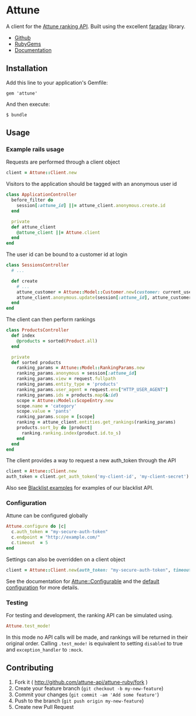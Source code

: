 # Attune

A client for the [Attune ranking API](http://attune.co/). Built using the excellent [faraday](https://github.com/lostisland/faraday) library.

* [Github](https://github.com/attune-api/attune-ruby)
* [RubyGems](https://rubygems.org/gems/attune)
* [Documentation](http://rdoc.info/github/attune-api/attune-ruby)

## Installation

Add this line to your application's Gemfile:

    gem 'attune'

And then execute:

    $ bundle

## Usage

### Example rails usage

Requests are performed through a client object

``` ruby
client = Attune::Client.new
```

Visitors to the application should be tagged with an anonymous user id

``` ruby
class ApplicationController
  before_filter do
    session[:attune_id] ||= attune_client.anonymous.create.id
  end

  private
  def attune_client
    @attune_client ||= Attune.client
  end
end
```

The user id can be bound to a customer id at login

``` ruby
class SessionsController
  # ...

  def create
    # ...
    attune_customer = Attune::Model::Customer.new(customer: current_user.id)
    attune_client.anonymous.update(session[:attune_id], attune_customer)
  end
end
```

The client can then perform rankings

``` ruby
class ProductsController
  def index
    @products = sorted(Product.all)
  end

  private
  def sorted products
    ranking_params = Attune::Model::RankingParams.new
    ranking_params.anonymous = session[:attune_id]
    ranking_params.view = request.fullpath
    ranking_params.entity_type = 'products'
    ranking_params.user_agent = request.env["HTTP_USER_AGENT"]
    ranking_params.ids = products.map(&:id)
    scope = Attune::Model::ScopeEntry.new
    scope.name = 'category'
    scope.value = 'pants'
    ranking_params.scope = [scope]
    ranking = attune_client.entities.get_rankings(ranking_params)
    products.sort_by do |product|
      ranking.ranking.index(product.id.to_s)
    end
  end
end
```

The client provides a way to request a new auth_token through the API

``` ruby
client = Attune::Client.new
auth_token = client.get_auth_token('my-client-id', 'my-client-secret')
```

Also see [Blacklist examples](blacklist.md) for examples of our blacklist API.

### Configuration

Attune can be configured globally

``` ruby
Attune.configure do |c|
  c.auth_token = "my-secure-auth-token"
  c.endpoint = "http://example.com/"
  c.timeout  = 5
end
```

Settings can also be overridden on a client object

``` ruby
client = Attune::Client.new(auth_token: "my-secure-auth-token", timeout: 2)
```

See the documentation for
[Attune::Configurable](http://rdoc.info/github/attune-api/attune-ruby/master/Attune/Configurable)
and the
[default configuration](http://rdoc.info/github/attune-api/attune-ruby/master/Attune/Default)
for more details.

### Testing

For testing and development, the ranking API can be simulated using.

``` ruby
Attune.test_mode!
```

In this mode no API calls will be made, and rankings will be returned in their original order.
Calling `.test_mode!` is equivalent to setting `disabled` to true and `exception_handler` to `:mock`.

## Contributing

1. Fork it ( http://github.com/attune-api/attune-ruby/fork )
2. Create your feature branch (`git checkout -b my-new-feature`)
3. Commit your changes (`git commit -am 'Add some feature'`)
4. Push to the branch (`git push origin my-new-feature`)
5. Create new Pull Request
